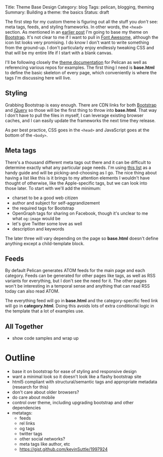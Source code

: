 Title: Theme Base Design
Category: blog
Tags: pelican, blogging, theming
Summary: Building a theme: the basics
Status: draft

The first step for my custom theme is figuring out all the stuff you *don't* see: meta tags, feeds, and styling frameworks. In other words, the `<head>` section. As mentioned in an [earlier post]({filename}/theme-shopping.markdown) I'm going to base my theme on [Bootstrap](http://getbootstrap.com). It's not clear to me if I want to pull in [Font Awesome](http://fontawesome.io), although the icon list looks very promising. I do know I don't want to write something from the ground-up. I don't particularly enjoy endlessly tweaking CSS and that will be my entire life if I start with a blank canvas.

I'll be following closely the [theme documentation](http://docs.getpelican.com/en/3.6.3/themes.html) for Pelican as well as referencing various repos for examples. The first thing I need is **base.html** to define the basic skeleton of every page, which conveniently is where the tags I'm discussing here will live.

## Styling

Grabbing Bootstrap is easy enough. There are CDN links for both [Bootstrap](https://www.bootstrapcdn.com) and [jQuery](https://code.jquery.com) so those will be the first thing to throw into **base.html**. That way I don't have to pull the files in myself, I can leverage existing browser caches, and I can easily update the frameworks the next time they release.

As per best practice, CSS goes in the `<head>` and JavaScript goes at the bottom of the `<body>`.

## Meta tags

There's a thousand different meta tags out there and it can be difficult to determine exactly what any particular page needs. I'm using [this list](http://code.lancepollard.com/complete-list-of-html-meta-tags/) as a handy guide and will be picking-and-choosing as I go. The nice thing about having a list like this is it brings to my attention elements I wouldn't have thought of otherwise, like the Apple-specific tags, but we can look into those later. To start with we'll add the minimum:

- charset to be a good web citizen
- author and subject for self-aggrandizement
- the required tags for Bootstrap
- OpenGraph tags for sharing on Facebook, though it's unclear to me what `og:image` would be
- let's give Twitter some love as well
- description and keywords

The later three will vary depending on the page so **base.html** doesn't define anything except a child-template block.

## Feeds

By default Pelican generates ATOM feeds for the main page and each category. Feeds can be generated for other pages like tags, as well as RSS variants for everything, but I don't see the need for it. The other pages won't be interesting in a temporal sense and anything that can read RSS today can also read ATOM.

The everything feed will go in **base.html** and the category-specific feed link will go in **category.html**. Doing this avoids lots of extra conditional logic in the template that a lot of examples use.

## All Together

- show code samples and wrap up

# Outline

- base it on bootstrap for ease of styling and responsive design
- want a minimal look so it doesn't look like a flashy bootstrap site
- html5 compliant with structural/semantic tags and appropriate metadata (research for this)
- don't care about older browsers?
- do care about mobile
- control over theme, including upgrading bootstrap and other dependencies
- metatags:
	- feeds
	- rel links
	- og tags
	- twitter tags
	- other social networks?
	- meta tags like author, etc
	- https://gist.github.com/kevinSuttle/1997924
